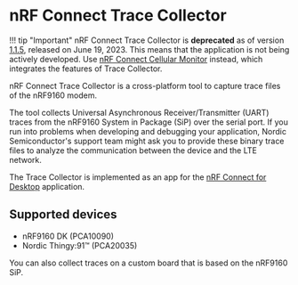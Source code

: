 # nRF Connect Trace Collector

!!! tip "Important"
     nRF Connect Trace Collector is **deprecated** as of version [1.1.5](https://github.com/NordicSemiconductor/pc-nrfconnect-tracecollector/blob/main/Changelog.md), released on June 19, 2023. This means that the application is not being actively developed. Use [nRF Connect Cellular Monitor](https://docs.nordicsemi.com/bundle/nrf-connect-cellularmonitor/page/index.html) instead, which integrates the features of Trace Collector.

nRF Connect Trace Collector is a cross-platform tool to capture trace files of the nRF9160 modem.

The tool collects Universal Asynchronous Receiver/Transmitter (UART) traces from the nRF9160 System in Package (SiP) over the serial port. If you run into problems when developing and debugging your application, Nordic Semiconductor's support team might ask you to provide these binary trace files to analyze the communication between the device and the LTE network.

The Trace Collector is implemented as an app for the [nRF Connect for Desktop](https://www.nordicsemi.com/Software-and-Tools/Development-Tools/nRF-Connect-for-desktop) application.

## Supported devices

- nRF9160 DK (PCA10090)
- Nordic Thingy:91™ (PCA20035)

You can also collect traces on a custom board that is based on the nRF9160 SiP.